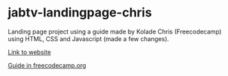 # jabtv-landingpage-chris
Landing page project using a guide made by Kolade Chris (Freecodecamp) using HTML, CSS and Javascript (made a few changes).

[Link to website](https://jabtv-test-edson.netlify.app/)

[Guide in freecodecamp.org](https://www.freecodecamp.org/news/how-to-make-a-landing-page-with-html-css-and-javascript/)
